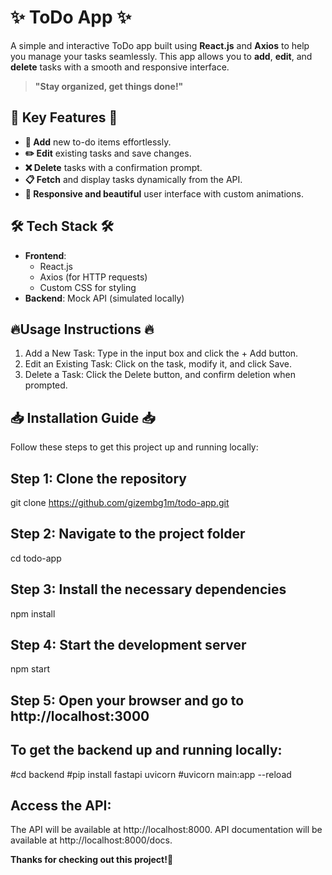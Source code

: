 # ✨ **ToDo App** ✨

A simple and interactive ToDo app built using **React.js** and **Axios** to help you manage your tasks seamlessly. This app allows you to **add**, **edit**, and **delete** tasks with a smooth and responsive interface.

> **"Stay organized, get things done!"**

## 🌟 **Key Features** 🌟

- **📝 Add** new to-do items effortlessly.
- **✏️ Edit** existing tasks and save changes.
- **❌ Delete** tasks with a confirmation prompt.
- **📋 Fetch** and display tasks dynamically from the API.
- **🎨 Responsive and beautiful** user interface with custom animations.

## 🛠️ **Tech Stack** 🛠️

- **Frontend**: 
  - React.js
  - Axios (for HTTP requests)
  - Custom CSS for styling
- **Backend**: Mock API (simulated locally)

## 🔥**Usage Instructions** 🔥
 1. Add a New Task: Type in the input box and click the + Add button.
 2. Edit an Existing Task: Click on the task, modify it, and click Save.
 3. Delete a Task: Click the Delete button, and confirm deletion when prompted.

  
## 📥 **Installation Guide** 📥
Follow these steps to get this project up and running locally:

## **Step 1: Clone the repository**
git clone https://github.com/gizembg1m/todo-app.git

## **Step 2: Navigate to the project folder**
cd todo-app

## **Step 3: Install the necessary dependencies**
npm install

## **Step 4: Start the development server**
npm start

## **Step 5: Open your browser and go to http://localhost:3000**

## **To get the backend up and running locally:**
#cd backend
#pip install fastapi uvicorn
#uvicorn main:app --reload

## **Access the API:**
The API will be available at http://localhost:8000.
API documentation will be available at http://localhost:8000/docs.

**Thanks for checking out this project!🚀**



